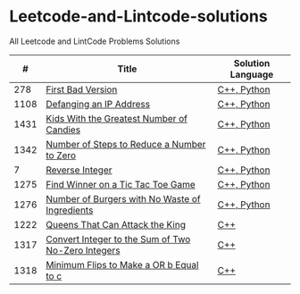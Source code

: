 # Leetcode-and-Lintcode-solutions
All Leetcode and LintCode Problems Solutions

| # | Title | Solution Language 
|---| ----- | -------- |
|278|[First Bad Version](https://leetcode.com/problems/first-bad-version/) | [C++, Python](./LeetCode-Solutions/278.First-Bad-Version.md)
|1108|[Defanging an IP Address](https://leetcode.com/problems/defanging-an-ip-address/) | [C++, Python](./LeetCode-Solutions/1108.Defanging-an-IP-Address.md)
|1431|[Kids With the Greatest Number of Candies](https://leetcode.com/problems/kids-with-the-greatest-number-of-candies/) | [C++, Python](.LeetCode-Solutions/1431.Kids-With-the-Greatest-Number-of-Candies.md)
|1342|[Number of Steps to Reduce a Number to Zero](https://leetcode.com/problems/number-of-steps-to-reduce-a-number-to-zero/) | [C++, Python](./LeetCode-Solutions/1342.Number-of-Steps-to-Reduce-a-Number-to-Zero.md)
|7|[Reverse Integer](https://leetcode.com/problems/reverse-integer/) | [C++, Python](./LeetCode-Solutions/7.Reverse-Integer.md)
|1275|[Find Winner on a Tic Tac Toe Game](https://leetcode.com/problems/find-winner-on-a-tic-tac-toe-game/) | [C++, Python](./LeetCode-Solutions/1275.Find-Winner-on-a-Tic-Tac-Toe-Game.md )
|1276|[Number of Burgers with No Waste of Ingredients](https://leetcode.com/problems/number-of-burgers-with-no-waste-of-ingredients/) | [C++, Python](./LeetCode-Solutions/1275.Find-Winner-on-a-Tic-Tac-Toe-Game.md )
|1222|[Queens That Can Attack the King](https://leetcode.com/problems/queens-that-can-attack-the-king/) | [C++](./LeetCode-Solutions/1222-queens-that-can-attack-the-king.md)
|1317|[Convert Integer to the Sum of Two No-Zero Integers](https://leetcode.com/problems/convert-integer-to-the-sum-of-two-no-zero-integers/) | [C++](./LeetCode-Solutions/1317.Convert-Integer-to-the-Sum-of-Two-No-Zero-Integers.md)
|1318|[Minimum Flips to Make a OR b Equal to c](https://leetcode.com/problems/minimum-flips-to-make-a-or-b-equal-to-c/) | [C++](./LeetCode-Solutions/1318.Minimum-Flips-to-Make-a-OR-b-Equal-to-c.md)

